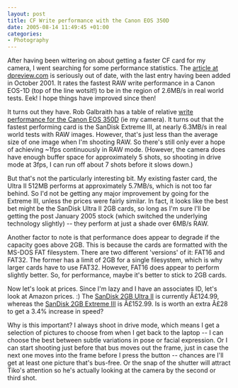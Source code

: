 ```yaml
---
layout: post
title: CF Write performance with the Canon EOS 350D
date: 2005-08-14 11:49:45 +01:00
categories:
- Photography
---
```

After having been wittering on about getting a faster CF card for my camera, I went searching for some performance statistics.  The [article at dpreview.com](http://www.dpreview.com/articles/mediacompare/) is seriously out of date, with the last entry having been added in October 2001.  It rates the fastest RAW write performance in a Canon EOS-1D (top of the line wotsit!) to be in the region of 2.6MB/s in real world tests.  Eek!  I hope things have improved since then!

It turns out they have.  Rob Galbraith has a table of relative [write performance for the Canon EOS 350D](http://www.robgalbraith.com/bins/multi_page.asp?cid=6007-7699) (ie my camera).  It turns out that the fastest performing card is the SanDisk Extreme III, at nearly 6.3MB/s in real world tests with RAW images.  However, that's just less than the average size of one image when I'm shooting RAW.  So there's still only ever a hope of achieving ~1fps continuously in RAW mode.  (However, the camera does have enough buffer space for approximately 5 shots, so shooting in drive mode at 3fps, I can run off about 7 shots before it slows down.)

But that's not the particularly interesting bit.  My existing faster card, the Ultra II 512MB performs at approximately 5.7MB/s, which is not too far behind.  So I'd not be getting any major improvement by going for the Extreme III, unless the prices were fairly similar.  In fact, it looks like the best bet might be the SanDisk Ultra II 2GB cards, so long as I'm sure I'll be getting the post January 2005 stock (which switched the underlying technology slightly) -- they perform at just a shade over 6MB/s RAW.

Another factor to note is that performance does appear to degrade if the capacity goes above 2GB.  This is because the cards are formatted with the MS-DOS FAT filesystem.  There are two different 'versions' of it: FAT16 and FAT32.  The former has a limit of 2GB for a single filesystem, which is why larger cards have to use FAT32.  However, FAT16 does appear to perform slightly better.  So, for performance, maybe it's better to stick to 2GB cards.

Now let's look at prices.  Since I'm lazy and I have an associates ID, let's look at Amazon prices. :)  The [SanDisk 2GB Ultra II](http://www.amazon.co.uk/exec/obidos/ASIN/B0007QU6WY/mathieoftheen-21) is currently Â£124.99, whereas the [SanDisk 2GB Extreme III](http://www.amazon.co.uk/exec/obidos/ASIN/B0007QU70U/mathieoftheen-21) is Â£152.99.  Is is worth an extra Â£28 to get a 3.4% increase in speed?

Why is this important?  I always shoot in drive mode, which means I get a selection of pictures to choose from when I get back to the laptop -- I can choose the best between subtle variations in pose or facial expression.  Or I can start shooting just before that bus moves out the frame, just in case the next one moves into the frame before I press the button -- chances are I'll get at least one picture that's bus-free.  Or the snap of the shutter will attract Tiko's attention so he's actually looking at the camera by the second or third shot.
